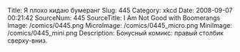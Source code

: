 Title: Я плохо кидаю бумеранг 
Slug: 445 
Category: xkcd 
Date: 2008-09-07 00:21:42 
SourceNum: 445 
SourceTitle: I Am Not Good with Boomerangs 
Image: /comics/0445.png 
MicroImage: /comics/0445_micro.png 
MiniImage: /comics/0445_mini.png 
Description: Бонусный комикс: правый столбик сверху-вниз. 


